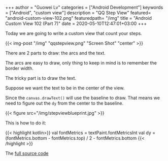 +++
author = "Guowei Lv"
categories = ["Android Development"]
keywords = ["Android", "custom view"]
description = "QQ Step View"
featured= "android-custom-view-102.png"
featuredpath= "/img"
title = "Android Custom View 102 (Part 7)"
date = 2020-05-10T12:47:01+03:00
+++

Today we are going to write a custom view that count your steps.

{{< img-post "/img" "qqstepview.png" "Screen Shot" "center" >}}

There are 2 parts to draw: the arcs and the text.

The arcs are easy to draw, only thing to keep in mind is to remember the border width.

The tricky part is to draw the text.

Suppose we want the text to be in the center of the view.

Since the `canvas.drawText()` will use the baseline to draw. That means we need to figure out the `dy` from the center to the baseline.

{{< figure src="/img/stepviewblueprint.jpg" >}}

This is how to do it:

{{< highlight kotlin>}}
val fontMetrics = textPaint.fontMetricsInt
val dy = (fontMetrics.bottom - fontMetrics.top) / 2 - fontMetrics.bottom
{{< /highlight >}}


The [full source code](https://github.com/lvguowei/QQStepView)
